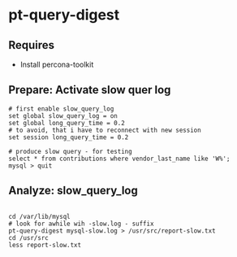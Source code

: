 # pt-query-digest 

## Requires

  * Install percona-toolkit 
  
## Prepare: Activate slow quer log 

```
# first enable slow_query_log 
set global slow_query_log = on 
set global long_query_time = 0.2 
# to avoid, that i have to reconnect with new session 
set session long_query_time = 0.2 

# produce slow query - for testing 
select * from contributions where vendor_last_name like 'W%';
mysql > quit 
```


## Analyze: slow_query_log 

```

cd /var/lib/mysql 
# look for awhile wih -slow.log - suffix 
pt-query-digest mysql-slow.log > /usr/src/report-slow.txt
cd /usr/src 
less report-slow.txt 

```
